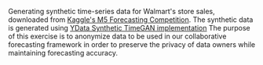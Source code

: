 Generating synthetic time-series data for Walmart's store sales, downloaded from [Kaggle's M5 Forecasting Competition](https://www.kaggle.com/competitions/m5-forecasting-accuracy/data?select=sales_train_validation.csv). 
The synthetic data is generated using [YData Synthetic TimeGAN implementation](https://github.com/ydataai/ydata-synthetic)
The purpose of this exercise is to anonymize data to be used in our collaborative forecasting framework in order to preserve the privacy of data owners while maintaining forecasting accuracy.
